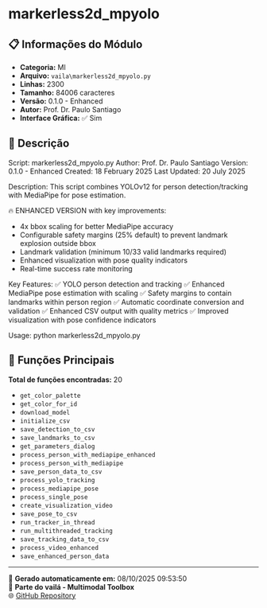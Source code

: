 # markerless2d_mpyolo

## 📋 Informações do Módulo

- **Categoria:** Ml
- **Arquivo:** `vaila\markerless2d_mpyolo.py`
- **Linhas:** 2300
- **Tamanho:** 84006 caracteres
- **Versão:** 0.1.0 - Enhanced
- **Autor:** Prof. Dr. Paulo Santiago
- **Interface Gráfica:** ✅ Sim

## 📖 Descrição


Script: markerless2d_mpyolo.py
Author: Prof. Dr. Paulo Santiago
Version: 0.1.0 - Enhanced
Created: 18 February 2025
Last Updated: 20 July 2025

Description:
This script combines YOLOv12 for person detection/tracking with MediaPipe for pose estimation.

🔥 ENHANCED VERSION with key improvements:
- 4x bbox scaling for better MediaPipe accuracy
- Configurable safety margins (25% default) to prevent landmark explosion outside bbox
- Landmark validation (minimum 10/33 valid landmarks required)
- Enhanced visualization with pose quality indicators
- Real-time success rate monitoring

Key Features:
✅ YOLO person detection and tracking
✅ Enhanced MediaPipe pose estimation with scaling
✅ Safety margins to contain landmarks within person region
✅ Automatic coordinate conversion and validation
✅ Enhanced CSV output with quality metrics
✅ Improved visualization with pose confidence indicators

Usage:
python markerless2d_mpyolo.py


## 🔧 Funções Principais

**Total de funções encontradas:** 20

- `get_color_palette`
- `get_color_for_id`
- `download_model`
- `initialize_csv`
- `save_detection_to_csv`
- `save_landmarks_to_csv`
- `get_parameters_dialog`
- `process_person_with_mediapipe_enhanced`
- `process_person_with_mediapipe`
- `save_person_data_to_csv`
- `process_yolo_tracking`
- `process_mediapipe_pose`
- `process_single_pose`
- `create_visualization_video`
- `save_pose_to_csv`
- `run_tracker_in_thread`
- `run_multithreaded_tracking`
- `save_tracking_data_to_csv`
- `process_video_enhanced`
- `save_enhanced_person_data`




---

📅 **Gerado automaticamente em:** 08/10/2025 09:53:50  
🔗 **Parte do vailá - Multimodal Toolbox**  
🌐 [GitHub Repository](https://github.com/vaila-multimodaltoolbox/vaila)
